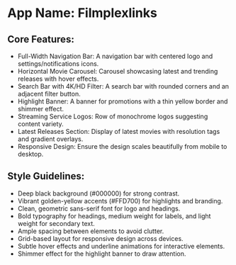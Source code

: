 # **App Name**: Filmplexlinks

## Core Features:

- Full-Width Navigation Bar: A navigation bar with centered logo and settings/notifications icons.
- Horizontal Movie Carousel: Carousel showcasing latest and trending releases with hover effects.
- Search Bar with 4K/HD Filter: A search bar with rounded corners and an adjacent filter button.
- Highlight Banner: A banner for promotions with a thin yellow border and shimmer effect.
- Streaming Service Logos: Row of monochrome logos suggesting content variety.
- Latest Releases Section: Display of latest movies with resolution tags and gradient overlays.
- Responsive Design: Ensure the design scales beautifully from mobile to desktop.

## Style Guidelines:

- Deep black background (#000000) for strong contrast.
- Vibrant golden-yellow accents (#FFD700) for highlights and branding.
- Clean, geometric sans-serif font for logo and headings.
- Bold typography for headings, medium weight for labels, and light weight for secondary text.
- Ample spacing between elements to avoid clutter.
- Grid-based layout for responsive design across devices.
- Subtle hover effects and underline animations for interactive elements.
- Shimmer effect for the highlight banner to draw attention.